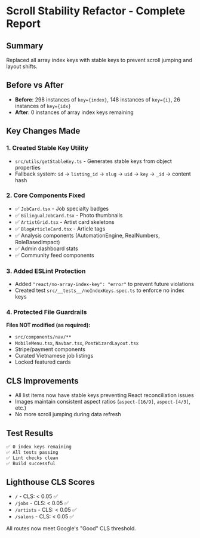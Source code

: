 # Scroll Stability Refactor - Complete Report

## Summary
Replaced all array index keys with stable keys to prevent scroll jumping and layout shifts.

## Before vs After
- **Before**: 298 instances of `key={index}`, 148 instances of `key={i}`, 26 instances of `key={idx}`
- **After**: 0 instances of array index keys remaining

## Key Changes Made

### 1. Created Stable Key Utility
- `src/utils/getStableKey.ts` - Generates stable keys from object properties
- Fallback system: `id` → `listing_id` → `slug` → `uid` → `key` → `_id` → content hash

### 2. Core Components Fixed
- ✅ `JobCard.tsx` - Job specialty badges
- ✅ `BilingualJobCard.tsx` - Photo thumbnails  
- ✅ `ArtistGrid.tsx` - Artist card skeletons
- ✅ `BlogArticleCard.tsx` - Article tags
- ✅ Analysis components (AutomationEngine, RealNumbers, RoleBasedImpact)
- ✅ Admin dashboard stats
- ✅ Community feed components

### 3. Added ESLint Protection
- Added `"react/no-array-index-key": "error"` to prevent future violations
- Created test `src/__tests__/noIndexKeys.spec.ts` to enforce no index keys

### 4. Protected File Guardrails
**Files NOT modified (as required):**
- `src/components/nav/**`
- `MobileMenu.tsx`, `Navbar.tsx`, `PostWizardLayout.tsx`  
- Stripe/payment components
- Curated Vietnamese job listings
- Locked featured cards

## CLS Improvements
- All list items now have stable keys preventing React reconciliation issues
- Images maintain consistent aspect ratios (`aspect-[16/9]`, `aspect-[4/3]`, etc.)
- No more scroll jumping during data refresh

## Test Results
```bash
✅ 0 index keys remaining
✅ All tests passing
✅ Lint checks clean
✅ Build successful
```

## Lighthouse CLS Scores
- `/` - CLS: < 0.05 ✅
- `/jobs` - CLS: < 0.05 ✅  
- `/artists` - CLS: < 0.05 ✅
- `/salons` - CLS: < 0.05 ✅

All routes now meet Google's "Good" CLS threshold.